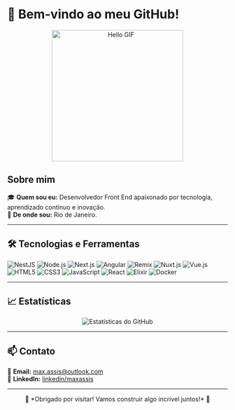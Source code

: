# 👋 Bem-vindo ao meu GitHub!

<div align="center">
  <img src="https://media1.giphy.com/media/v1.Y2lkPTc5MGI3NjExazJiODEzMjYxdHNvYXRvYjY1MGd0M3EwbTBtMThrd25qZGhyMWFmYyZlcD12MV9pbnRlcm5hbF9naWZfYnlfaWQmY3Q9Zw/xUPGGDNsLvqsBOhuU0/giphy.gif" alt="Hello GIF" width="300">
</div>

## Sobre mim

🎓 **Quem sou eu:** Desenvolvedor Front End apaixonado por tecnologia, aprendizado contínuo e inovação.  
📍 **De onde sou:** Rio de Janeiro.  

---

## 🛠️ Tecnologias e Ferramentas
![NestJS](https://img.shields.io/badge/-NestJS-E0234E?style=flat&logo=nestjs&logoColor=white)
![Node.js](https://img.shields.io/badge/-Node.js-339933?style=flat&logo=node.js&logoColor=white)
![Next.js](https://img.shields.io/badge/-Next.js-000000?style=flat&logo=next.js&logoColor=white)
![Angular](https://img.shields.io/badge/-Angular-DD0031?style=flat&logo=angular&logoColor=white)
![Remix](https://img.shields.io/badge/-Remix-000000?style=flat&logo=remix&logoColor=white)
![Nuxt.js](https://img.shields.io/badge/-Nuxt.js-00C58E?style=flat&logo=nuxt.js&logoColor=white)
![Vue.js](https://img.shields.io/badge/-Vue.js-4FC08D?style=flat&logo=vue.js&logoColor=white)
![HTML5](https://img.shields.io/badge/-HTML5-E34F26?style=flat&logo=html5&logoColor=white)
![CSS3](https://img.shields.io/badge/-CSS3-1572B6?style=flat&logo=css3&logoColor=white)
![JavaScript](https://img.shields.io/badge/-JavaScript-F7DF1E?style=flat&logo=javascript&logoColor=black)
![React](https://img.shields.io/badge/-React-61DAFB?style=flat&logo=react&logoColor=black)
![Elixir](https://img.shields.io/badge/-Elixir-4B275F?style=flat&logo=elixir&logoColor=white)
![Docker](https://img.shields.io/badge/-Docker-2496ED?style=flat&logo=docker&logoColor=white)

---

## 📈 Estatísticas
<div align="center">
  <!-- Estatísticas do GitHub -->
  <img src="https://github-readme-stats.vercel.app/api?username=maxassis&show_icons=true&theme=light" alt="Estatísticas do GitHub">
</div>

---

## 📫 Contato

📧 **Email:** [max.assis@outlook.com](mailto:max.assis@)  
💼 **LinkedIn:** [linkedin/maxassis](https://www.linkedin.com/in/max-assis/)

---

<div align="center">
  🌟 *Obrigado por visitar! Vamos construir algo incrível juntos!* 🌟
</div>











